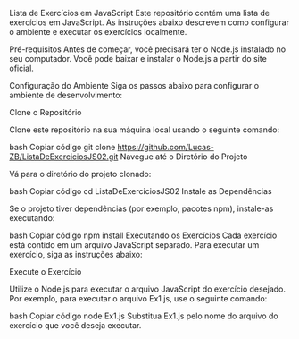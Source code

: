 Lista de Exercícios em JavaScript
Este repositório contém uma lista de exercícios em JavaScript. As instruções abaixo descrevem como configurar o ambiente e executar os exercícios localmente.

Pré-requisitos
Antes de começar, você precisará ter o Node.js instalado no seu computador. Você pode baixar e instalar o Node.js a partir do site oficial.

Configuração do Ambiente
Siga os passos abaixo para configurar o ambiente de desenvolvimento:

Clone o Repositório

Clone este repositório na sua máquina local usando o seguinte comando:

bash
Copiar código
git clone https://github.com/Lucas-ZB/ListaDeExerciciosJS02.git
Navegue até o Diretório do Projeto

Vá para o diretório do projeto clonado:

bash
Copiar código
cd ListaDeExerciciosJS02
Instale as Dependências

Se o projeto tiver dependências (por exemplo, pacotes npm), instale-as executando:

bash
Copiar código
npm install
Executando os Exercícios
Cada exercício está contido em um arquivo JavaScript separado. Para executar um exercício, siga as instruções abaixo:

Execute o Exercício

Utilize o Node.js para executar o arquivo JavaScript do exercício desejado. Por exemplo, para executar o arquivo Ex1.js, use o seguinte comando:

bash
Copiar código
node Ex1.js
Substitua Ex1.js pelo nome do arquivo do exercício que você deseja executar.

